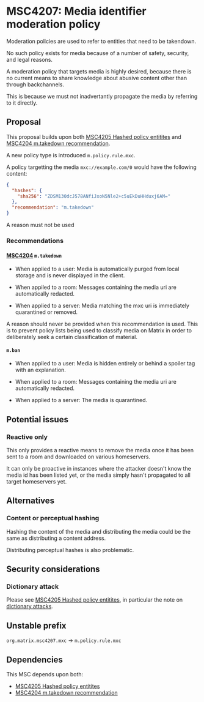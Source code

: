 # MSC4207: Media identifier moderation policy

Moderation policies are used to refer to entities that
need to be takendown.

No such policy exists for media because of a number of safety,
security, and legal reasons.

A moderation policy that targets media is highly desired,
because there is no current means to share knowledge about
abusive content other than through backchannels.

This is because we must not inadvertantly propagate the media
by referring to it directly.

## Proposal

This proposal builds upon both [MSC4205 Hashed policy entitites](https://github.com/matrix-org/matrix-spec-proposals/pull/4205)
and [MSC4204 m.takedown recommendation](https://github.com/matrix-org/matrix-spec-proposals/pull/4204).

A new policy type is introduced `m.policy.rule.mxc`.

A policy targetting the media `mxc://example.com/0`
would have the following content:

```json
{
  "hashes": {
    "sha256": "ZDSM130dcJ578ANfiJxoN5Nle2+c5uEkDuHHduxj6AM="
  },
  "recommendation": "m.takedown"
}
```

A reason must not be used

### Recommendations

#### [MSC4204](https://github.com/matrix-org/matrix-spec-proposals/pull/4204) `m.takedown`

- When applied to a user: Media is automatically purged from
  local storage and is never displayed in the client.

- When appiled to a room: Messages containing the media
  uri are automatically redacted.

- When applied to a server: Media matching the mxc uri is immediately
  quarantined or removed.

A reason should never be provided when this recommendation is used.
This is to prevent policy lists being used to classify media
on Matrix in order to deliberately seek a certain classification of
material.

#### `m.ban`

- When applied to a user: Media is hidden entirely or behind a spoiler
  tag with an explanation.

- When applied to a room: Messages containing the media uri are
  automatically redacted.

- When applied to a server: The media is quarantined.

## Potential issues

### Reactive only

This only provides a reactive means to remove the media once it
has been sent to a room and downloaded on various homeservers.

It can only be proactive in instances where the attacker doesn't
know the media id has been listed yet, or the media simply
hasn't propagated to all target homeservers yet.


## Alternatives

### Content or perceptual hashing

Hashing the content of the media and distributing the media could
be the same as distributing a content address.

Distributing perceptual hashes is also problematic.

## Security considerations

### Dictionary attack

Please see [MSC4205 Hashed policy entitites](https://github.com/matrix-org/matrix-spec-proposals/pull/4205), in particular
the note on [dictionary attacks](https://github.com/Gnuxie/matrix-doc/blob/gnuxie/sha256-policy-entity/proposals/4205-sha256-policy-entity.md#dictionary-attack).

## Unstable prefix

`org.matrix.msc4207.mxc` -> `m.policy.rule.mxc`

## Dependencies

This MSC depends upon both:
* [MSC4205 Hashed policy entitites](https://github.com/matrix-org/matrix-spec-proposals/pull/4205)
* [MSC4204 m.takedown recommendation](https://github.com/matrix-org/matrix-spec-proposals/pull/4204)
